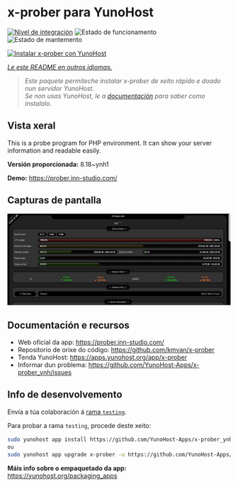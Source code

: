 <!--
NOTA: Este README foi creado automáticamente por <https://github.com/YunoHost/apps/tree/master/tools/readme_generator>
NON debe editarse manualmente.
-->

# x-prober para YunoHost

[![Nivel de integración](https://dash.yunohost.org/integration/x-prober.svg)](https://ci-apps.yunohost.org/ci/apps/x-prober/) ![Estado de funcionamento](https://ci-apps.yunohost.org/ci/badges/x-prober.status.svg) ![Estado de mantemento](https://ci-apps.yunohost.org/ci/badges/x-prober.maintain.svg)

[![Instalar x-prober con YunoHost](https://install-app.yunohost.org/install-with-yunohost.svg)](https://install-app.yunohost.org/?app=x-prober)

*[Le este README en outros idiomas.](./ALL_README.md)*

> *Este paquete permíteche instalar x-prober de xeito rápido e doado nun servidor YunoHost.*  
> *Se non usas YunoHost, le a [documentación](https://yunohost.org/install) para saber como instalalo.*

## Vista xeral

This is a probe program for PHP environment. It can show your server information and readable easily.


**Versión proporcionada:** 8.18~ynh1

**Demo:** <https://prober.inn-studio.com/>

## Capturas de pantalla

![Captura de pantalla de x-prober](./doc/screenshots/screenshot.jpg)

## Documentación e recursos

- Web oficial da app: <https://prober.inn-studio.com/>
- Repositorio de orixe do código: <https://github.com/kmvan/x-prober>
- Tenda YunoHost: <https://apps.yunohost.org/app/x-prober>
- Informar dun problema: <https://github.com/YunoHost-Apps/x-prober_ynh/issues>

## Info de desenvolvemento

Envía a túa colaboración á [rama `testing`](https://github.com/YunoHost-Apps/x-prober_ynh/tree/testing).

Para probar a rama `testing`, procede deste xeito:

```bash
sudo yunohost app install https://github.com/YunoHost-Apps/x-prober_ynh/tree/testing --debug
ou
sudo yunohost app upgrade x-prober -u https://github.com/YunoHost-Apps/x-prober_ynh/tree/testing --debug
```

**Máis info sobre o empaquetado da app:** <https://yunohost.org/packaging_apps>
